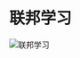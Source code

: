 # 联邦学习

![联邦学习](https://github.com/chenzhongd/Federated_Learning_Exploration/tree/develop_v1/联邦学习.png)